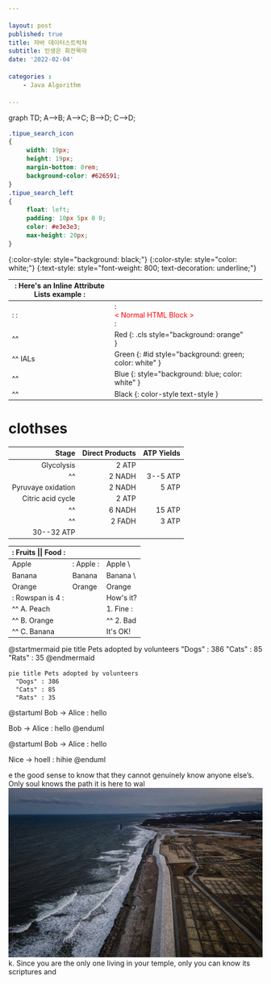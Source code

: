 ```yaml
---

layout: post
published: true
title: 자바 데이터스트럭쳐
subtitle: 인생은 회전목마
date: '2022-02-04'

categories : 
    - Java Algorithm 

---
```


<div class="mermaid"> 
  graph TD; A-->B; A-->C; B-->D; C-->D; 
</div>


~~~css
.tipue_search_icon
{
	 width: 19px;
	 height: 19px;
	 margin-bottom: 0rem;
	 background-color: #626591;
}
.tipue_search_left
{
	 float: left;
	 padding: 10px 5px 0 0;
	 color: #e3e3e3;
	 max-height: 20px;
}
~~~

{:color-style: style="background: black;"}
{:color-style: style="color: white;"}
{:text-style: style="font-weight: 800; text-decoration: underline;"}

|:             Here's an Inline Attribute Lists example                :||||
| ------- | ------------------ | -------------------- | ------------------ |
|:       :|:  <div style="color: red;"> &lt; Normal HTML Block > </div> :|||
| ^^      |   Red    {: .cls style="background: orange" }                |||
| ^^ IALs |   Green  {: #id style="background: green; color: white" }    |||
| ^^      |   Blue   {: style="background: blue; color: white" }         |||
| ^^      |   Black  {: color-style text-style }                         |||



# clothses


|              Stage | Direct Products | ATP Yields |
| -----------------: | --------------: | ---------: |
|         Glycolysis |          2 ATP              ||
| ^^                 |          2 NADH |   3--5 ATP |
| Pyruvaye oxidation |          2 NADH |      5 ATP |
|  Citric acid cycle |          2 ATP              ||
| ^^                 |          6 NADH |     15 ATP |
| ^^                 |          2 FADH |      3 ATP |
|                               30--32 ATP        |||




| :        Fruits \|\| Food       : |||
| :--------- | :-------- | :--------  |
| Apple      | : Apple : | Apple      \
| Banana     |   Banana  | Banana     \
| Orange     |   Orange  | Orange     |
| :   Rowspan is 4    : || How's it?  |
|^^    A. Peach         ||   1. Fine :|
|^^    B. Orange        ||^^ 2. Bad   |
|^^    C. Banana        ||  It's OK!  |


@startmermaid
pie title Pets adopted by volunteers
  "Dogs" : 386
  "Cats" : 85
  "Rats" : 35
@endmermaid

```mermaid!
pie title Pets adopted by volunteers
  "Dogs" : 386
  "Cats" : 85
  "Rats" : 35
```


@startuml
Bob -> Alice : hello

Bob -> Alice : hello
@enduml

@startuml
Bob -> Alice : hello

Nice -> hoell : hihie
@enduml


e the good sense to know that they cannot genuinely know anyone else’s. Only soul knows the path it is here to wal![13fukushima-waste-1sub-superJumbo](../assets/img/2017-01-09-hoho/13fukushima-waste-1sub-superJumbo.jpg)k. Since you are the only one living in your temple, only you can know its scriptures and 
